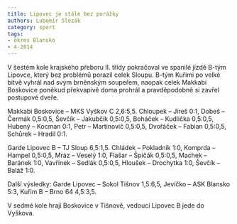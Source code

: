 ```yaml
---
title: Lipovec je stále bez porážky
authors: Lubomír Slezák
category: sport
tags:
- okres Blansko
- 4-2014
---
```


V šestém kole krajského přeboru II. třídy pokračoval ve spanilé jízdě B-tým Lipovce, který bez problémů porazil celek Sloupu. B-tým Kuřimi po velké bitvě vyhrál nad svým brněnským soupeřem, naopak celek Makkabi Boskovice poněkud překvapivě doma prohrál a pravděpodobně si zavřel postupové dveře.

Makkabi Boskovice – MKS Vyškov C 2,6:5,5. Chloupek – Jireš 0:1, Dobeš – Čermák 0,5:0,5, Ševčík – Jakubčík 0,5:0,5, Boháček – Kudlička 0,5:0,5, Hubený – Kocman 0:1, Petr – Martinovič 0,5:0,5, Dvořáček – Fabian 0,5:0,5, Schůrek – Hradil 0:1.

Garde Lipovec B – TJ Sloup 6,5:1,5. Chládek – Pokladník 1:0, Komprda – Hampel 0,5:0,5, Mráz – Veselý 1:0, Flašar – Špičák 0,5:0,5, Machek – Baránek 1:0, Vavřínek – Sedlák 0,5:0,5, Hloušek – Drochytka 1:0, Ševčík – Baláž 1:0.

Další výsledky: Garde Lipovec – Sokol Tišnov 1,5:6,5, Jevíčko – ASK Blansko 5:3, Kuřim B – Brno 64 4,5:3,5.

V sedmé kole hrají Boskovice v Tišnově, vedoucí Lipovec B jede do Vyškova.